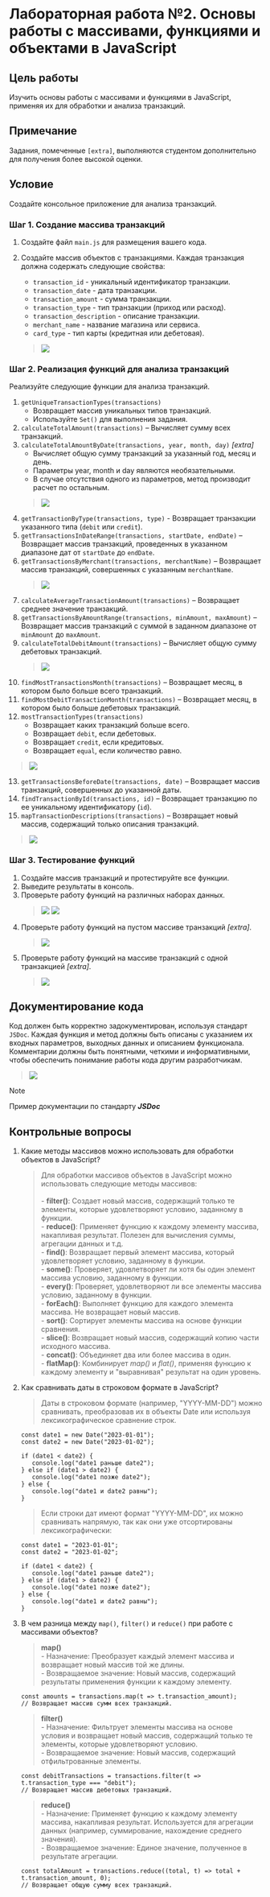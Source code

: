 # Лабораторная работа №2. Основы работы с массивами, функциями и объектами в JavaScript

## Цель работы

Изучить основы работы с массивами и функциями в JavaScript, применяя их для обработки и анализа транзакций.

## Примечание

Задания, помеченные `[extra]`, выполняются студентом дополнительно для получения более высокой оценки.

## Условие

Создайте консольное приложение для анализа транзакций.

### Шаг 1. Создание массива транзакций

1. Создайте файл `main.js` для размещения вашего кода.
2. Создайте массив объектов с транзакциями. Каждая транзакция должна содержать следующие свойства:

   - `transaction_id` - уникальный идентификатор транзакции.
   - `transaction_date` - дата транзакции.
   - `transaction_amount` - сумма транзакции.
   - `transaction_type` - тип транзакции (приход или расход).
   - `transaction_description` - описание транзакции.
   - `merchant_name` - название магазина или сервиса.
   - `card_type` - тип карты (кредитная или дебетовая).

   > ![](/assets/screenshots/Screenshot_1.png)


### Шаг 2. Реализация функций для анализа транзакций

Реализуйте следующие функции для анализа транзакций.

1. `getUniqueTransactionTypes(transactions)`
   - Возвращает массив уникальных типов транзакций.
   - Используйте `Set()` для выполнения задания.
2. `calculateTotalAmount(transactions)` – Вычисляет сумму всех транзакций.
3. `calculateTotalAmountByDate(transactions, year, month, day)` _[extra]_
   - Вычисляет общую сумму транзакций за указанный год, месяц и день.
   - Параметры year, month и day являются необязательными.
   - В случае отсутствия одного из параметров, метод производит расчет по остальным.
   > ![](/assets/screenshots/Screenshot_2.png)
4. `getTransactionByType(transactions, type)` - Возвращает транзакции указанного типа (`debit` или `credit`).
5. `getTransactionsInDateRange(transactions, startDate, endDate)` – Возвращает массив транзакций, проведенных в указанном диапазоне дат от `startDate` до `endDate`.
6. `getTransactionsByMerchant(transactions, merchantName)` – Возвращает массив транзакций, совершенных с указанным `merchantName`.
   > ![](/assets/screenshots/Screenshot_3.png)
7. `calculateAverageTransactionAmount(transactions)` – Возвращает среднее значение транзакций.
8. `getTransactionsByAmountRange(transactions, minAmount, maxAmount)` – Возвращает массив транзакций с суммой в заданном диапазоне от `minAmount` до `maxAmount`.
9. `calculateTotalDebitAmount(transactions)` – Вычисляет общую сумму дебетовых транзакций.
   > ![](/assets/screenshots/Screenshot_4.png)
10. `findMostTransactionsMonth(transactions)` – Возвращает месяц, в котором было больше всего транзакций.
11. `findMostDebitTransactionMonth(transactions)` – Возвращает месяц, в котором было больше дебетовых транзакций.
12. `mostTransactionTypes(transactions)`
    - Возвращает каких транзакций больше всего.
    - Возвращает `debit`, если дебетовых.
    - Возвращает `credit`, если кредитовых.
    - Возвращает `equal`, если количество равно.
   > ![](/assets/screenshots/Screenshot_5.png)
13. `getTransactionsBeforeDate(transactions, date)` – Возвращает массив транзакций, совершенных до указанной даты.
14. `findTransactionById(transactions, id)` – Возвращает транзакцию по ее уникальному идентификатору (`id`).
15. `mapTransactionDescriptions(transactions)` – Возвращает новый массив, содержащий только описания транзакций.
   > ![](/assets/screenshots/Screenshot_6.png)

### Шаг 3. Тестирование функций

1. Создайте массив транзакций и протестируйте все функции.
2. Выведите результаты в консоль.
3. Проверьте работу функций на различных наборах данных.
   > ![](/assets/screenshots/Screenshot_7.png)
   > ![](/assets/screenshots/Screenshot_8.png)
4. Проверьте работу функций на пустом массиве транзакций _[extra]_.
   > ![](/assets/screenshots/Screenshot_9.png)
5. Проверьте работу функций на массиве транзакций с одной транзакцией _[extra]_.
   > ![](/assets/screenshots/Screenshot_10.png)

## Документирование кода

Код должен быть корректно задокументирован, используя стандарт `JSDoc`. Каждая функция и метод должны быть описаны с указанием их входных параметров, выходных данных и описанием функционала. Комментарии должны быть понятными, четкими и информативными, чтобы обеспечить понимание работы кода другим разработчикам.
   > ![](/assets/screenshots/Screenshot_11.png)

   > [!NOTE]
   > Пример документации по стандарту ***JSDoc***

## Контрольные вопросы
1. Какие методы массивов можно использовать для обработки объектов в JavaScript?
   > Для обработки массивов объектов в JavaScript можно использовать следующие методы массивов:<br><br>- **filter()**: Создает новый массив, содержащий только те элементы, которые удовлетворяют условию, заданному в функции.<br>- **reduce()**: Применяет функцию к каждому элементу массива, накапливая результат. Полезен для вычисления суммы, агрегации данных и т.д.<br>- **find()**: Возвращает первый элемент массива, который удовлетворяет условию, заданному в функции.<br>- **some()**: Проверяет, удовлетворяет ли хотя бы один элемент массива условию, заданному в функции.<br>- **every()**: Проверяет, удовлетворяют ли все элементы массива условию, заданному в функции.<br>- **forEach()**: Выполняет функцию для каждого элемента массива. Не возвращает новый массив.<br>- **sort()**: Сортирует элементы массива на основе функции сравнения.<br>- **slice()**: Возвращает новый массив, содержащий копию части исходного массива.<br>- **concat()**: Объединяет два или более массива в один.<br>- **flatMap()**: Комбинирует *map()* и *flat()*, применяя функцию к каждому элементу и "выравнивая" результат на один уровень.
   
2. Как сравнивать даты в строковом формате в JavaScript?
   > Даты в строковом формате (например, "YYYY-MM-DD") можно сравнивать, преобразовав их в объекты Date или используя лексикографическое сравнение строк.
   ```
   const date1 = new Date("2023-01-01");
   const date2 = new Date("2023-01-02");

   if (date1 < date2) {
      console.log("date1 раньше date2");
   } else if (date1 > date2) {
      console.log("date1 позже date2");
   } else {
      console.log("date1 и date2 равны");
   }
   ```
   > Если строки дат имеют формат "YYYY-MM-DD", их можно сравнивать напрямую, так как они уже отсортированы лексикографически:
   ```
   const date1 = "2023-01-01";
   const date2 = "2023-01-02";

   if (date1 < date2) {
      console.log("date1 раньше date2");
   } else if (date1 > date2) {
      console.log("date1 позже date2");
   } else {
      console.log("date1 и date2 равны");
   }
   ```
3. В чем разница между `map()`, `filter()` и `reduce()` при работе с массивами объектов?
   > **map()**<br>- Назначение: Преобразует каждый элемент массива и возвращает новый массив той же длины.<br>- Возвращаемое значение: Новый массив, содержащий результаты применения функции к каждому элементу.
   ```
   const amounts = transactions.map(t => t.transaction_amount);
   // Возвращает массив сумм всех транзакций.
   ```
   > **filter()**<br>- Назначение: Фильтрует элементы массива на основе условия и возвращает новый массив, содержащий только те элементы, которые удовлетворяют условию.<br>- Возвращаемое значение: Новый массив, содержащий отфильтрованные элементы.
   ```
   const debitTransactions = transactions.filter(t => t.transaction_type === "debit");
   // Возвращает массив дебетовых транзакций.
   ```
   > **reduce()**<br>- Назначение: Применяет функцию к каждому элементу массива, накапливая результат. Используется для агрегации данных (например, суммирование, нахождение среднего значения).<br>- Возвращаемое значение: Единое значение, полученное в результате агрегации.
   ```
   const totalAmount = transactions.reduce((total, t) => total + t.transaction_amount, 0);
   // Возвращает общую сумму всех транзакций.
   ```

